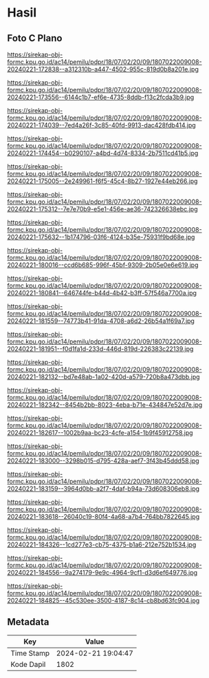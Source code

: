 # Hasil

## Foto C Plano

https://sirekap-obj-formc.kpu.go.id/ac14/pemilu/pdpr/18/07/02/20/09/1807022009008-20240221-172838--a312310b-a447-4502-955c-819d0b8a201e.jpg

https://sirekap-obj-formc.kpu.go.id/ac14/pemilu/pdpr/18/07/02/20/09/1807022009008-20240221-173556--6144c1b7-ef6e-4735-8ddb-f13c2fcda3b9.jpg

https://sirekap-obj-formc.kpu.go.id/ac14/pemilu/pdpr/18/07/02/20/09/1807022009008-20240221-174039--7ed4a26f-3c85-40fd-9913-dac428fdb414.jpg

https://sirekap-obj-formc.kpu.go.id/ac14/pemilu/pdpr/18/07/02/20/09/1807022009008-20240221-174454--b0290107-a4bd-4d74-8334-2b7511cd41b5.jpg

https://sirekap-obj-formc.kpu.go.id/ac14/pemilu/pdpr/18/07/02/20/09/1807022009008-20240221-175005--2e249961-f6f5-45c4-8b27-1927e44eb266.jpg

https://sirekap-obj-formc.kpu.go.id/ac14/pemilu/pdpr/18/07/02/20/09/1807022009008-20240221-175312--7e7e70b9-e5e1-456e-ae36-742326638ebc.jpg

https://sirekap-obj-formc.kpu.go.id/ac14/pemilu/pdpr/18/07/02/20/09/1807022009008-20240221-175632--1b174796-03f6-4124-b35e-75931f9bd68e.jpg

https://sirekap-obj-formc.kpu.go.id/ac14/pemilu/pdpr/18/07/02/20/09/1807022009008-20240221-180016--ccd6b685-996f-45bf-9309-2b05e0e6e619.jpg

https://sirekap-obj-formc.kpu.go.id/ac14/pemilu/pdpr/18/07/02/20/09/1807022009008-20240221-180841--646744fe-b44d-4b42-b3ff-57f546a7700a.jpg

https://sirekap-obj-formc.kpu.go.id/ac14/pemilu/pdpr/18/07/02/20/09/1807022009008-20240221-181559--74773b41-91da-4708-a6d2-26b54a1f69a7.jpg

https://sirekap-obj-formc.kpu.go.id/ac14/pemilu/pdpr/18/07/02/20/09/1807022009008-20240221-181951--f0d1fa1d-233d-446d-819d-226383c22139.jpg

https://sirekap-obj-formc.kpu.go.id/ac14/pemilu/pdpr/18/07/02/20/09/1807022009008-20240221-182132--bd7e48ab-1a02-420d-a579-720b8a473dbb.jpg

https://sirekap-obj-formc.kpu.go.id/ac14/pemilu/pdpr/18/07/02/20/09/1807022009008-20240221-182342--8454b2bb-8023-4eba-b71e-434847e52d7e.jpg

https://sirekap-obj-formc.kpu.go.id/ac14/pemilu/pdpr/18/07/02/20/09/1807022009008-20240221-182617--1002b9aa-bc23-4cfe-a154-1b9f45912758.jpg

https://sirekap-obj-formc.kpu.go.id/ac14/pemilu/pdpr/18/07/02/20/09/1807022009008-20240221-183000--3298b015-d795-428a-aef7-3f43b45ddd58.jpg

https://sirekap-obj-formc.kpu.go.id/ac14/pemilu/pdpr/18/07/02/20/09/1807022009008-20240221-183159--3964d0bb-a2f7-4daf-b94a-73d608306eb8.jpg

https://sirekap-obj-formc.kpu.go.id/ac14/pemilu/pdpr/18/07/02/20/09/1807022009008-20240221-183618--26040c19-80f4-4a68-a7b4-764bb7822645.jpg

https://sirekap-obj-formc.kpu.go.id/ac14/pemilu/pdpr/18/07/02/20/09/1807022009008-20240221-184326--1cd277e3-cb75-4375-b1a6-212e752b1534.jpg

https://sirekap-obj-formc.kpu.go.id/ac14/pemilu/pdpr/18/07/02/20/09/1807022009008-20240221-184556--9a274179-9e9c-4964-9cf1-d3d6ef649776.jpg

https://sirekap-obj-formc.kpu.go.id/ac14/pemilu/pdpr/18/07/02/20/09/1807022009008-20240221-184825--45c530ee-3500-4187-8c14-cb8bd63fc904.jpg


## Metadata

| Key        | Value               |
| ---------- | ------------------- |
| Time Stamp | 2024-02-21 19:04:47 |
| Kode Dapil | 1802                |



